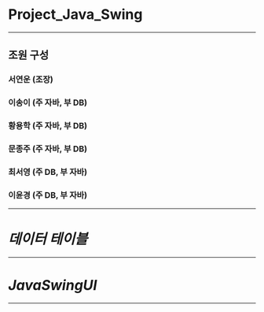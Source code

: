 # Project_Java_Swing
___
## 조원 구성
### 서연운 (조장)
### 이송이 (주 자바, 부 DB)
### 황용학 (주 자바, 부 DB)
### 문종주 (주 자바, 부 DB)
### 최서영 (주 DB, 부 자바)
### 이윤경 (주 DB, 부 자바)
___
# *데이터 테이블*

___
# *JavaSwingUI*

___
